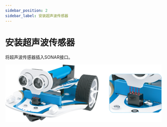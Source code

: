 ```yaml
---
sidebar_position: 2
sidebar_label: 安装超声波传感器
---
```


# 安装超声波传感器

将超声波传感器插入SONAR接口。

![](./images/install-the-ultrasonic-sensor.png)
